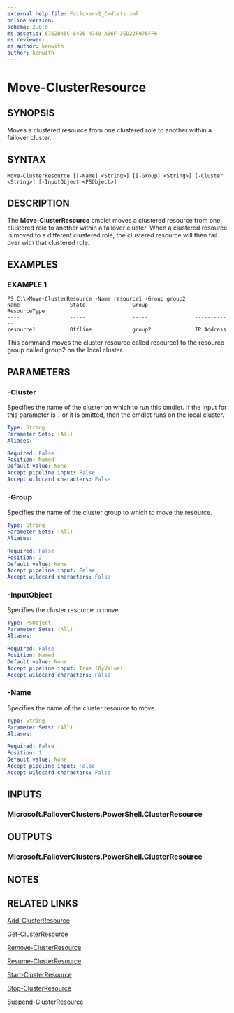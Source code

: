 ```yaml
---
external help file: Failoverv2_Cmdlets.xml
online version: 
schema: 2.0.0
ms.assetid: 6762B45C-8406-4749-A66F-3ED22F076FF6
ms.reviewer:
ms.author: kenwith
author: kenwith
---
```


# Move-ClusterResource

## SYNOPSIS
Moves a clustered resource from one clustered role to another within a failover cluster.

## SYNTAX

```
Move-ClusterResource [[-Name] <String>] [[-Group] <String>] [-Cluster <String>] [-InputObject <PSObject>]
```

## DESCRIPTION
The **Move-ClusterResource** cmdlet moves a clustered resource from one clustered role to another within a failover cluster.
When a clustered resource is moved to a different clustered role, the clustered resource will then fail over with that clustered role.

## EXAMPLES

### EXAMPLE 1
```
PS C:\>Move-ClusterResource -Name resource1 -Group group2
Name                State               Group               ResourceType 
----                -----               -----               ------------ 
resource1           Offline             group2              IP Address
```

This command moves the cluster resource called resource1 to the resource group called group2 on the local cluster.

## PARAMETERS

### -Cluster
Specifies the name of the cluster on which to run this cmdlet.
If the input for this parameter is `.` or it is omitted, then the cmdlet runs on the local cluster.

```yaml
Type: String
Parameter Sets: (All)
Aliases: 

Required: False
Position: Named
Default value: None
Accept pipeline input: False
Accept wildcard characters: False
```

### -Group
Specifies the name of the cluster group to which to move the resource.

```yaml
Type: String
Parameter Sets: (All)
Aliases: 

Required: False
Position: 2
Default value: None
Accept pipeline input: False
Accept wildcard characters: False
```

### -InputObject
Specifies the cluster resource to move.

```yaml
Type: PSObject
Parameter Sets: (All)
Aliases: 

Required: False
Position: Named
Default value: None
Accept pipeline input: True (ByValue)
Accept wildcard characters: False
```

### -Name
Specifies the name of the cluster resource to move.

```yaml
Type: String
Parameter Sets: (All)
Aliases: 

Required: False
Position: 1
Default value: None
Accept pipeline input: False
Accept wildcard characters: False
```

## INPUTS

### Microsoft.FailoverClusters.PowerShell.ClusterResource

## OUTPUTS

### Microsoft.FailoverClusters.PowerShell.ClusterResource

## NOTES

## RELATED LINKS

[Add-ClusterResource](./Add-ClusterResource.md)

[Get-ClusterResource](./Get-ClusterResource.md)

[Remove-ClusterResource](./Remove-ClusterResource.md)

[Resume-ClusterResource](./Resume-ClusterResource.md)

[Start-ClusterResource](./Start-ClusterResource.md)

[Stop-ClusterResource](./Stop-ClusterResource.md)

[Suspend-ClusterResource](./Suspend-ClusterResource.md)

